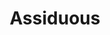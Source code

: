 ---
abv: 4.2%
alt: 
availability: Keg
bitterness: 
description: A barrel aged Grisette. A mixed culture, low gravity wheat beer that is similar to a Saison. Earthy and lightly tart.
gravity: 
hops: 
ibu: N/A
img: beer.jpg
layout: beer
malt: 
modal-id: assiduous
title: Assiduous
on-tap: yup
sourness: 
style: Grisette
---